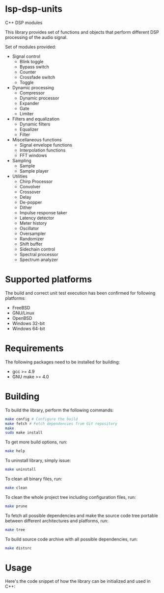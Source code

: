 # lsp-dsp-units

C++ DSP modules

This library provides set of functions and objects that perform different DSP processing of the
audio signal.

Set of modules provided:
  * Signal control
    * Blink toggle
    * Bypass switch
    * Counter
    * Crossfade switch
    * Toggle
  * Dynamic processing
    * Compressor
    * Dynamic processor
    * Expander
    * Gate
    * Limiter
  * Filters and equalization
    * Dynamic filters
    * Equalizer
    * Filter
  * Miscellaneous functions
    * Signal envelope functions
    * Interpolation functions
    * FFT windows
  * Sampling
    * Sample
    * Sample player
  * Utilities
    * Chirp Processor
    * Convolver
    * Crossover
    * Delay
    * De-popper
    * Dither
	* Impulse response taker
    * Latency detector
    * Meter history
    * Oscillator
    * Oversampler
    * Randomizer
    * Shift buffer
    * Sidechain control
    * Spectral processor
    * Spectrum analyzer


Supported platforms
======

The build and correct unit test execution has been confirmed for following platforms:
* FreeBSD
* GNU/Linux
* OpenBSD
* Windows 32-bit
* Windows 64-bit

Requirements
======

The following packages need to be installed for building:

* gcc >= 4.9
* GNU make >= 4.0

Building
======

To build the library, perform the following commands:

```bash
make config # Configure the build
make fetch # Fetch dependencies from Git repository
make
sudo make install
```

To get more build options, run:

```bash
make help
```

To uninstall library, simply issue:

```bash
make uninstall
```

To clean all binary files, run:

```bash
make clean
```

To clean the whole project tree including configuration files, run:

```bash
make prune
```

To fetch all possible dependencies and make the source code tree portable between
different architectures and platforms, run:

```bash
make tree
```

To build source code archive with all possible dependencies, run:

```bash
make distsrc
```

Usage
======

Here's the code snippet of how the library can be initialized and used in C++:



